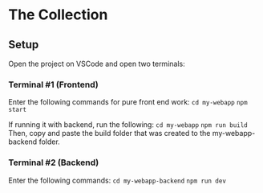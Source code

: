 # The Collection

## Setup

Open the project on VSCode and open two terminals:

### Terminal #1 (Frontend)
Enter the following commands for pure front end work:
`cd my-webapp`
`npm start`

If running it with backend, run the following:
`cd my-webapp`
`npm run build`
Then, copy and paste the build folder that was created to the my-webapp-backend folder.

### Terminal #2 (Backend)
Enter the following commands:
`cd my-webapp-backend`
`npm run dev`
